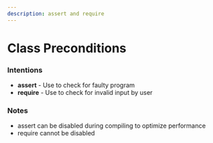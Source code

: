 ```yaml
---
description: assert and require
---
```


# Class Preconditions

### Intentions

* **assert** - Use to check for faulty program
* **require** - Use to check for invalid input by user

### Notes

* assert can be disabled during compiling to optimize performance
* require cannot be disabled

